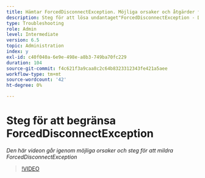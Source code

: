 ```yaml
---
title: Hämtar ForcedDisconnectException. Möjliga orsaker och åtgärder för att minska problemet.
description: Steg för att lösa undantaget"ForcedDisconnectException - Den här medlemmen har tvingats bort från det distribuerade systemet".
type: Troubleshooting
role: Admin
level: Intermediate
version: 6.5
topic: Administration
index: y
exl-id: c40f040a-6e9e-498e-a8b3-749ba70fc229
duration: 104
source-git-commit: f4c621f3a9caa8c2c64b8323312343fe421a5aee
workflow-type: tm+mt
source-wordcount: '42'
ht-degree: 0%

---
```


# Steg för att begränsa ForcedDisconnectException

*Den här videon går igenom möjliga orsaker och steg för att mildra ForcedDisconnectException*

>[!VIDEO](https://video.tv.adobe.com/v/335483?quality=12&learn=on)
